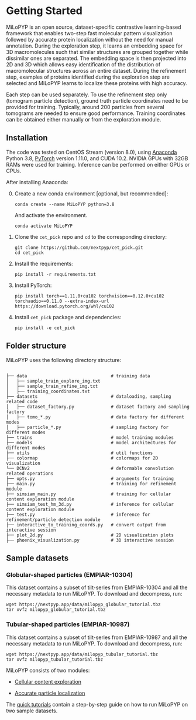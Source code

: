 # Getting Started

MiLoPYP is an open source, dataset-specific contrastive learning-based framework that enables two-step fast molecular pattern visualization followed by accurate protein localization without the need for manual annotation. During the exploration step, it learns an embedding space for 3D macromolecules such that similar structures are grouped together while dissimilar ones are separated. The embedding space is then projected into 2D and 3D which allows easy identification of the distribution of macromolecular structures across an entire dataset. During the refinement step, examples of proteins identified during the exploration step are selected and MiLoPYP learns to localize these proteins with high accuracy.

Each step can be used separately. To use the refinement step only (tomogram particle detection), ground truth particle coordinates need to be provided for training. Typically, around 200 particles from several tomograms are needed to ensure good performance. Training coordinates can be obtained either manually or from the exploration module.

## Installation

The code was tested on CentOS Stream (version 8.0), using [Anaconda](https://www.anaconda.com/download) Python 3.8, [PyTorch]((http://pytorch.org/)) version 1.11.0, and CUDA 10.2. NVIDIA GPUs with 32GB RAMs were used for training. Inference can be performed on either GPUs or CPUs.

After installing Anaconda:

0. Create a new conda environment [optional, but recommended]:

    ```
    conda create --name MiLoPYP python=3.8
    ```

    And activate the environment.

    ```
    conda activate MiLoPYP
    ```

1. Clone the `cet_pick` repo and `cd` to the corresponding directory:

    ```
    git clone https://github.com/nextpyp/cet_pick.git
    cd cet_pick
    ```

2. Install the requirements:

    ```
    pip install -r requirements.txt
    ```

3. Install PyTorch:

    ```
    pip install torch==1.11.0+cu102 torchvision==0.12.0+cu102 torchaudio==0.11.0 --extra-index-url https://download.pytorch.org/whl/cu102
    ```

4. Install `cet_pick` package and dependencies:

    ```
    pip install -e cet_pick
    ```

## Folder structure

MiLoPYP uses the following directory structure:

```

├── data                                # training data
│   ├── sample_train_explore_img.txt
│   ├── sample_train_refine_img.txt
│   ├── training_coordinates.txt
├── datasets                            # dataloading, sampling related code
│   ├── dataset_factory.py              # dataset factory and sampling factory
│   ├── tomo_*.py                       # data factory for different modes
│   ├── particle_*.py                   # sampling factory for different modes
├── trains                              # model training modules
├── models                              # model architectures for different modes
├── utils                               # util functions
├── colormap                            # colormaps for 2D visualization
└── DCNv2                               # deformable convolution related operations
├── opts.py                             # arguments for training
├── main.py                             # training for refinement module
├── simsiam_main.py                     # training for cellular content exploration module
├── simsiam_test_hm_3d.py               # inference for cellular content exploration module
├── test.py                             # inference for refinement/particle detection module
├── interactive_to_training_coords.py   # convert output from interactive session
├── plot_2d.py                          # 2D visualization plots
├── phoenix_visualization.py            # 3D interactive session

```

## Sample datasets

### Globular-shaped particles (EMPIAR-10304)

This dataset contains a subset of tilt-series from EMPIAR-10304 and all the necessary metadata to run MiLoPYP. 
To download and decompress, run:
```
wget https://nextpyp.app/data/milopyp_globular_tutorial.tbz
tar xvfz milopyp_globular_tutorial.tbz
```

### Tubular-shaped particles (EMPIAR-10987)
This dataset contains a subset of tilt-series from EMPIAR-10987 and all the necessary metadata to run MiLoPYP. 
To download and decompress, run:
```
wget https://nextpyp.app/data/milopyp_tubular_tutorial.tbz
tar xvfz milopyp_tubular_tutorial.tbz
```

MiLoPYP consists of two modules:

- [Cellular content exploration](explore.md)

- [Accurate particle localization](refine.md)

The [quick tutorials](quick_tutorial.md) contain a step-by-step guide on how to run MiLoPYP on two sample datasets.

<!-- For full documentation visit [mkdocs.org](https://www.mkdocs.org). -->

<!-- ## Commands

* `mkdocs new [dir-name]` - Create a new project.
* `mkdocs serve` - Start the live-reloading docs server.
* `mkdocs build` - Build the documentation site.
* `mkdocs -h` - Print help message and exit.

## Project layout

    mkdocs.yml    # The configuration file.
    docs/
        index.md  # The documentation homepage.
        ...       # Other markdown pages, images and other files.
 -->